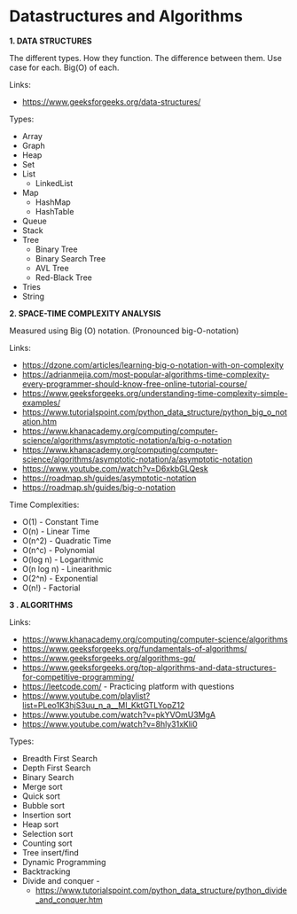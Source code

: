 # Datastructures and Algorithms

**1.  DATA STRUCTURES**

The different types. How they function. The difference between them. Use case for each. Big(O) of each.

Links:

  * https://www.geeksforgeeks.org/data-structures/
  
Types:

* Array
* Graph
* Heap
* Set
* List
    * LinkedList
* Map
    * HashMap
    * HashTable
* Queue
* Stack
* Tree
    * Binary Tree
    * Binary Search Tree
    * AVL Tree
    * Red-Black Tree
* Tries
* String    

**2.  SPACE-TIME COMPLEXITY ANALYSIS** 

Measured using Big (O) notation. (Pronounced big-O-notation)

Links:

   * https://dzone.com/articles/learning-big-o-notation-with-on-complexity
   * https://adrianmejia.com/most-popular-algorithms-time-complexity-every-programmer-should-know-free-online-tutorial-course/
   * https://www.geeksforgeeks.org/understanding-time-complexity-simple-examples/
   * https://www.tutorialspoint.com/python_data_structure/python_big_o_notation.htm
   * https://www.khanacademy.org/computing/computer-science/algorithms/asymptotic-notation/a/big-o-notation
   * https://www.khanacademy.org/computing/computer-science/algorithms/asymptotic-notation/a/asymptotic-notation
   * https://www.youtube.com/watch?v=D6xkbGLQesk
   * https://roadmap.sh/guides/asymptotic-notation
   * https://roadmap.sh/guides/big-o-notation

Time Complexities:

* O(1) - Constant Time
* O(n) - Linear Time
* O(n^2) - Quadratic Time
* O(n^c) - Polynomial
* O(log n) - Logarithmic
* O(n log n) - Linearithmic
* O(2^n) - Exponential
* O(n!) - Factorial

**3 . ALGORITHMS**  

Links:
   * https://www.khanacademy.org/computing/computer-science/algorithms
   * https://www.geeksforgeeks.org/fundamentals-of-algorithms/
   * https://www.geeksforgeeks.org/algorithms-gq/
   * https://www.geeksforgeeks.org/top-algorithms-and-data-structures-for-competitive-programming/
   * https://leetcode.com/ - Practicing platform with questions
   * https://www.youtube.com/playlist?list=PLeo1K3hjS3uu_n_a__MI_KktGTLYopZ12
   * https://www.youtube.com/watch?v=pkYVOmU3MgA
   * https://www.youtube.com/watch?v=8hly31xKli0

Types:
* Breadth First Search
* Depth First Search 
* Binary Search
* Merge sort 
* Quick sort
* Bubble sort
* Insertion sort
* Heap sort
* Selection sort
* Counting sort
* Tree insert/find 
* Dynamic Programming
* Backtracking
* Divide and conquer - 
    * https://www.tutorialspoint.com/python_data_structure/python_divide_and_conquer.htm